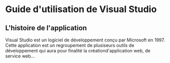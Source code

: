 # Guide d'utilisation de Visual Studio
##  L'histoire de l'application

Visual Studio est un logiciel de développement conçu par Microsoft en 1997.
Cette application est un regroupement de plusiseurs outils de développement qui aura pour finalité  la créationd'application web, de service web...  
